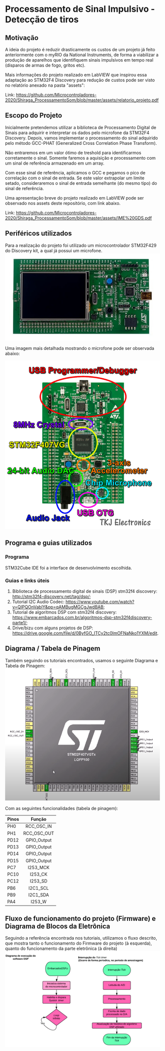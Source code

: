 # Processamento de Sinal Impulsivo - Detecção de tiros

## Motivação
A ideia do projeto é reduzir drasticamente os custos de um projeto já feito anteriormente com o myRIO da National Instruments, de forma a viabilizar a produção de aparelhos que identifiquem sinais impulsivos em tempo real (disparos de armas de fogo, gritos etc).

Mais informações do projeto realizado em LabVIEW que inspirou essa adaptação ao STM32F4 Discovery para redução de custos pode ser visto no relatório anexado na pasta "assets":

Link: https://github.com/Microcontroladores-2020/Shiraga_ProcessamentoSom/blob/master/assets/relatorio_projeto.pdf

## Escopo do Projeto 
Inicialmente pretendemos utilizar a biblioteca de Processamento Digital de Sinais para adquirir e interpretar os dados pelo microfone da STM32F4 Discovery. Depois, vamos implementar o processamento do sinal adquirido pelo método GCC-PHAT (Generalized Cross Correlation Phase Transform).

Não entraremos em um valor ótimo de treshold para identificarmos corretamente o sinal. Somente faremos a aquisição e processamento com um sinal de referência armazenado em um array.

Com esse sinal de referência, aplicamos o GCC e pegamos o pico de correlação com o sinal de entrada. Se este valor extrapolar um limite setado, consideraremos o sinal de entrada semelhante (do mesmo tipo) do sinal de referência.

Uma apresentação breve do projeto realizado em LabVIEW pode ser observado nos assets deste repositório, com link abaixo.

Link: https://github.com/Microcontroladores-2020/Shiraga_ProcessamentoSom/blob/master/assets/IME%20GDS.pdf

## Periféricos utilizados
Para a realização do projeto foi utilizado um microcontrolador STM32F429 do Discovery kit, a qual já possui um microfone.
![stm32f429-discovery-kit](https://github.com/Microcontroladores-2020/Shiraga_ProcessamentoSom/blob/master/assets/stm32f429-discovery-kit.jpg)

Uma imagem mais detalhada mostrando o microfone pode ser observada abaixo:

![discovery-microphone](https://github.com/Microcontroladores-2020/Shiraga_ProcessamentoSom/blob/master/assets/discovery-microphone.PNG)

## Programa e guias utilizados
### Programa
STM32Cube IDE foi a interface de desenvolvimento escolhida.

### Guias e links úteis
1. Biblioteca de processamento digital de sinais (DSP) stm32f4 discovery: http://stm32f4-discovery.net/tag/dsp/;
2. Tutorial I2C Audio Codec: https://www.youtube.com/watch?v=QIPQOnVablY&pp=qAMBugMGCgJwdBAB;
3. Tutorial de algoritmos DSP com stm32f4 discovery: https://www.embarcados.com.br/algoritmos-dsp-stm32f4discovery-parte1/;
4. Drive/bizu com alguns projetos de DSP: https://drive.google.com/file/d/0ByfGO_ITCy2tc0lmOFNaNko1YXM/edit.

## Diagrama / Tabela de Pinagem
Também seguindo os tutoriais encontrados, usamos o seguinte Diagrama e Tabela de Pinagem:
![pinagem](https://github.com/Microcontroladores-2020/Shiraga_ProcessamentoSom/blob/master/assets/pinagem.png)

Com as seguintes funcionalidades (tabela de pinagem):

| Pinos         | Função         | 
| ------------- |:--------------:| 
|      PH0      |   RCC_OSC_IN   | 
|      PH1      |   RCC_OSC_OUT  |  
|      PD12     |   GPIO_Output  |
|      PD13     |   GPIO_Output  |
|      PD14     |   GPIO_Output  |
|      PD15     |   GPIO_Output  |
|      PC7      |   I253_MCK     |
|      PC10     |   I253_CK      |
|      PC12     |   I253_SD      |
|      PB6      |   I2C1_SCL     |
|      PB9      |   I2C1_SDA     |
|      PA4      |   I253_W       |


## Fluxo de funcionamento do projeto (Firmware) e Diagrama de Blocos da Eletrônica
Seguindo a referência encontrada nos tutoriais, utilizamos o fluxo descrito, que mostra tanto o funcionamento do Firmware do projeto (à esquerda), quanto do funcionamento da parte eletrônica (à direita)
![fluxo_dsp_basico](https://github.com/Microcontroladores-2020/Shiraga_ProcessamentoSom/blob/master/assets/fluxo_dsp_basico.png)
